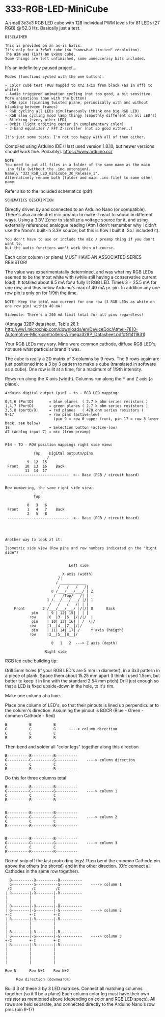 # 333-RGB-LED-MiniCube

A small 3x3x3 RGB LED cube with 128 individual PWM levels for 81 LEDs (27 RGB) @ 52.3 Hz.
Basically just a test.

    DISCLAIMER

    This is provided on an as-is basis.
    It's only for a 3x3x3 cube (so "somewhat limited" resolution).
    The aim was (is?) an 8x8x8 cube.
    Some things are left unfinished, some unneccerasy bits included.

It's an indefinitely paused project...

    Modes (functions cycled with the one button):
    
    - Color cube test (RGB mapped to XYZ axis from black (as in off) to white)
    - Audio triggered animation cycling (not too good, a bit sensitive. More animations than with the button)
    - DNA spin (spinning twisted plane, periodically with and without blanking between frames)
    - RGB cycling all LEDs simultaneously (think one big RGB LED)
    - RGB slow cycling mood lamp thingy (smoothly different on all LED's)
    - Blinking (every other LED)
    - Orbit (light orbiting center in complementary color)
    - 3-band equalizer / FFT Z-scroller (not so good either..)

    It's just some tests. I'm not too happy with all of them either.

Compiled using Arduino IDE (I last used version 1.8.10, but newer versions should work fine. Probably).
https://www.arduino.cc/

    NOTE
    You need to put all files in a folder of the same name as the main .ino file (without the .ino extension).
    Namely "333_RGB_LED_minicube_30_Release_1".
    Alternatively rename both (folder and main .ino file) to some other name.


Refer also to the included schematics (pdf).

    SCHEMATICS DESCRIPTION

Directly driven by and connected to an Arduino Nano (or compatible). There's also an electret mic preamp to make it react to sound in different ways. Using a 3.3V Zener to stabilize a voltage source for it, and using externally referenced analogue reading (Atm I don't remember why I didn't use the Nano's built-in 3.3V source, but this is how I built it. So I included it).

    You don't have to use or include the mic / preamp thing if you don't want to,
    but the audio functions won't work then of course.

Each color column (or plane) MUST HAVE AN ASSOCIATED SERIES RESISTOR!

The value was experimentatally determined, and was what my RGB LEDs seemed to be the most white with (while still having a conservative current load). It totalled about 8.5 mA for a fully lit RGB LED. Times 3 = 25.5 mA for one row, and thus below Arduino's max of 40 mA pr. pin. In addition any one row pin is only on for 1/9th the time.
  
    NOTE! Keep the total max current for one row (3 RGB LEDs as white on one row pin) within 40 mA!

    Sidenote: There's a 200 mA limit total for all pins regardless!
   (Atmega 328P datasheet, Table 28.1: http://ww1.microchip.com/downloads/en/DeviceDoc/Atmel-7810-Automotive-Microcontrollers-ATmega328P_Datasheet.pdf#G1411831)
  
Your RGB LEDs may vary. Mine were common cathode, diffuse RGB LED's, not sure what particular brand it was.
 


The cube is really a 2D matrix of 3 columns by 9 rows.
The 9 rows again are just positioned into a 3 by 3 pattern to make a cube (translated in software as a cube).
One row is lit at a time, for a maximum of 1/9th intensity.

Rows run along the X axis (width).
Columns run along the Y and Z axis (a plane).


    Arduino digital output (pin) - to - RGB LED mapping:

    0,3,6 (PortD)       = blue planes  ( 2.7 k ohm series resistors )
    1,4,7 (PortD)       = green planes ( 2.7 k ohm series resistors )
    2,5,8 (portD/B)     = red planes   ( 470 ohm series resistors )
    9-17                = row pins (active-low)
                          (pin 9 = row 0 upper front, pin 17 = row 8 lower back, see below)
    18                  = Selection button (active-low)
    A7 (Analog input 7) = mic (from preamp)


    PIN - TO - ROW position mappings right side view:

                 Top    Digital outputs/pins
                       /
              9  12  15
     Front   10  13  16    Back
             11  14  17
     ----------------------------  <-- Base (PCB / circuit board)


    Row numbering, the same right side view:

                 Top

              0   3   6
     Front    1   4   7    Back
              2   5   8
     ----------------------------  <-- Base (PCB / circuit board)




    Another way to look at it:

    Isometric side view (Row pins and row numbers indicated on the "Right side")

        
                                 Left side
          
                            _ X axis (width)
                            /|
                           / ____________
                            /   /   /   /|
                         0 /___/___/___/ | 2
                          /   /Top/   /| |
                       1 /___/___/___/ |/| 1
                        /   /   /   /| | |
        Front        2 /___/___/___/ |/|/| 0      Back
                pin    | 9 | 12| 15| | | |
               row     |0__|3__|6__|/|/|/  |
                pin    | 10| 13| 16| | /  \|/
               row     |1__|4__|7__|/|/    
                pin    | 11| 14| 17| /     Y axis (heigth)
               row     |2__|5__|8__|/
                      
                         0   1   2  ---> Z axis (depth)
                
                      Right side


RGB led cube building tip:

Drill 5mm holes (if your RGB LED's are 5 mm in diameter), in a 3x3 pattern in a piece of plank.
Space them about 15.25 mm apart (I think I used 1.5cm, but better to keep it in line with the standard 2.54 mm pitch)
Drill just enough so that a LED is fixed upside-down in the hole, to it's rim.

Make one column at a time.

Place one column of LED's, so that their pinouts is lined up perpendicular to the column's direction:
Assuming the pinout is BGCR (Blue - Green - common Cathode - Red)

    B          B          B
    G          G          G      ----> column direction
    C          C          C
    R          R          R


Then bend and solder all "color legs" together along this direction

    B----------B----------B----------
    G----------G----------G----------    ----> column direction
    C          C          C
    R----------R----------R----------

Do this for three columns total


    B----------B----------B----------
    G----------G----------G----------    ----> column 1
    C          C          C
    R----------R----------R----------


    B----------B----------B----------
    G----------G----------G----------    ----> column 2
    C          C          C
    R----------R----------R----------


    B----------B----------B----------
    G----------G----------G----------    ----> column 3
    C          C          C
    R----------R----------R----------

Do not snip off the last protruding legs!
Then bend the common Cathode pin above the others (no shorts!) and in the other direction.
(Ofc connect all Cathodes in the same row together).

      B----------B----------B----------
      G----------G----------G----------    ----> column 1
     /C         /C         /C
    | R--------|-R--------|-R----------
    |          |          | 
    |          |          | 
    | B--------|-B--------|-B----------
    | G--------|-G--------|-G----------    ----> column 2
    +-C        +-C        +-C
    | R--------|-R--------|-R----------
    |          |          |
    |          |          |
    | B--------|-B--------|-B----------
    | G--------|-G--------|-G----------    ----> column 3
    +-C        +-C        +-C
    | R--------|-R--------|-R----------
    |          |          |
    |          |          |
    |          |          |
    |          |          |
  
    Row N      Row N+1    Row N+2

         Row direction (downwards)

Build 3 of these 3 by 3 LED matrices.
Connect all matching columns together (so it'll be a plane)
Each column color leg must have their own resistor as mentioned above (depending on color and RGB LED specs).
All rows are held separate, and connected directly to the Arduino Nano's row pins (pin 9-17)
